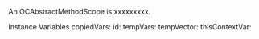 An OCAbstractMethodScope is xxxxxxxxx.Instance Variables	copiedVars:		<Object>	id:		<Object>	tempVars:		<Object>	tempVector:		<Object>	thisContextVar:		<Object>copiedVars	- xxxxxid	- xxxxxtempVars	- xxxxxtempVector	- xxxxxthisContextVar	- xxxxx